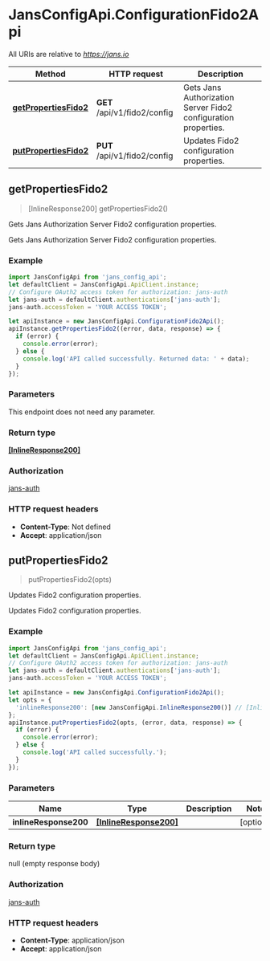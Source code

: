 # JansConfigApi.ConfigurationFido2Api

All URIs are relative to *https://jans.io*

Method | HTTP request | Description
------------- | ------------- | -------------
[**getPropertiesFido2**](ConfigurationFido2Api.md#getPropertiesFido2) | **GET** /api/v1/fido2/config | Gets Jans Authorization Server Fido2 configuration properties.
[**putPropertiesFido2**](ConfigurationFido2Api.md#putPropertiesFido2) | **PUT** /api/v1/fido2/config | Updates Fido2 configuration properties.



## getPropertiesFido2

> [InlineResponse200] getPropertiesFido2()

Gets Jans Authorization Server Fido2 configuration properties.

Gets Jans Authorization Server Fido2 configuration properties.

### Example

```javascript
import JansConfigApi from 'jans_config_api';
let defaultClient = JansConfigApi.ApiClient.instance;
// Configure OAuth2 access token for authorization: jans-auth
let jans-auth = defaultClient.authentications['jans-auth'];
jans-auth.accessToken = 'YOUR ACCESS TOKEN';

let apiInstance = new JansConfigApi.ConfigurationFido2Api();
apiInstance.getPropertiesFido2((error, data, response) => {
  if (error) {
    console.error(error);
  } else {
    console.log('API called successfully. Returned data: ' + data);
  }
});
```

### Parameters

This endpoint does not need any parameter.

### Return type

[**[InlineResponse200]**](InlineResponse200.md)

### Authorization

[jans-auth](../README.md#jans-auth)

### HTTP request headers

- **Content-Type**: Not defined
- **Accept**: application/json


## putPropertiesFido2

> putPropertiesFido2(opts)

Updates Fido2 configuration properties.

Updates Fido2 configuration properties.

### Example

```javascript
import JansConfigApi from 'jans_config_api';
let defaultClient = JansConfigApi.ApiClient.instance;
// Configure OAuth2 access token for authorization: jans-auth
let jans-auth = defaultClient.authentications['jans-auth'];
jans-auth.accessToken = 'YOUR ACCESS TOKEN';

let apiInstance = new JansConfigApi.ConfigurationFido2Api();
let opts = {
  'inlineResponse200': [new JansConfigApi.InlineResponse200()] // [InlineResponse200] | 
};
apiInstance.putPropertiesFido2(opts, (error, data, response) => {
  if (error) {
    console.error(error);
  } else {
    console.log('API called successfully.');
  }
});
```

### Parameters


Name | Type | Description  | Notes
------------- | ------------- | ------------- | -------------
 **inlineResponse200** | [**[InlineResponse200]**](InlineResponse200.md)|  | [optional] 

### Return type

null (empty response body)

### Authorization

[jans-auth](../README.md#jans-auth)

### HTTP request headers

- **Content-Type**: application/json
- **Accept**: application/json

